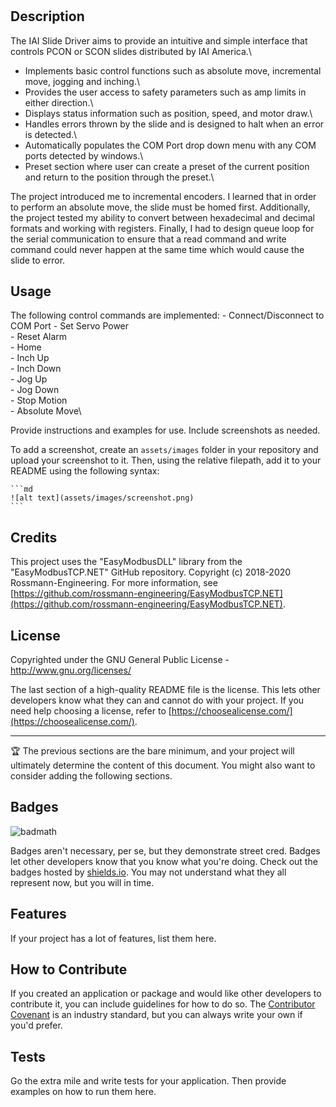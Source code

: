 # <IAI-Slide-Driver>

## Description

The IAI Slide Driver aims to provide an intuitive and simple interface that controls PCON or SCON slides distributed by IAI America.\
- Implements basic control functions such as absolute move, incremental move, jogging and inching.\
- Provides the user access to safety parameters such as amp limits in either direction.\
- Displays status information such as position, speed, and motor draw.\
- Handles errors thrown by the slide and is designed to halt when an error is detected.\
- Automatically populates the COM Port drop down menu with any COM ports detected by windows.\
- Preset section where user can create a preset of the current position and return to the position through the preset.\

The project introduced me to incremental encoders. I learned that in order to perform an absolute move, the slide must be homed first.
Additionally, the project tested my ability to convert between hexadecimal and decimal formats and working with registers.
Finally, I had to design queue loop for the serial communication to ensure that a read command and write command could never happen at the same time which would cause the slide to error.

## Usage

The following control commands are implemented:
    - Connect/Disconnect to COM Port
    - Set Servo Power\
    - Reset Alarm\
    - Home\
    - Inch Up\
    - Inch Down\
    - Jog Up\
    - Jog Down\
    - Stop Motion\
    - Absolute Move\
    
Provide instructions and examples for use. Include screenshots as needed.

To add a screenshot, create an `assets/images` folder in your repository and upload your screenshot to it. Then, using the relative filepath, add it to your README using the following syntax:

    ```md
    ![alt text](assets/images/screenshot.png)
    ```

## Credits
This project uses the "EasyModbusDLL" library from the "EasyModbusTCP.NET" GitHub repository. 
Copyright (c) 2018-2020 Rossmann-Engineering. For more information, see [https://github.com/rossmann-engineering/EasyModbusTCP.NET](https://github.com/rossmann-engineering/EasyModbusTCP.NET).


## License

Copyrighted under the GNU General Public License - http://www.gnu.org/licenses/

The last section of a high-quality README file is the license. This lets other developers know what they can and cannot do with your project. If you need help choosing a license, refer to [https://choosealicense.com/](https://choosealicense.com/).

---

🏆 The previous sections are the bare minimum, and your project will ultimately determine the content of this document. You might also want to consider adding the following sections.

## Badges

![badmath](https://img.shields.io/github/languages/top/lernantino/badmath)

Badges aren't necessary, per se, but they demonstrate street cred. Badges let other developers know that you know what you're doing. Check out the badges hosted by [shields.io](https://shields.io/). You may not understand what they all represent now, but you will in time.

## Features

If your project has a lot of features, list them here.

## How to Contribute

If you created an application or package and would like other developers to contribute it, you can include guidelines for how to do so. The [Contributor Covenant](https://www.contributor-covenant.org/) is an industry standard, but you can always write your own if you'd prefer.

## Tests

Go the extra mile and write tests for your application. Then provide examples on how to run them here.
